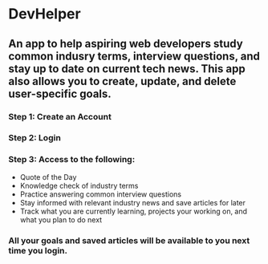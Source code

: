 # DevHelper
## An app to help aspiring web developers study common indusry terms, interview questions, and stay up to date on current tech news. This app also allows you to create, update, and delete user-specific goals.
### Step 1: Create an Account
### Step 2: Login
### Step 3: Access to the following:
  - Quote of the Day
  - Knowledge check of industry terms
  - Practice answering common interview questions
  - Stay informed with relevant industry news and save articles for later
  - Track what you are currently learning, projects your working on, and what you plan to do next

### All your goals and saved articles will be available to you next time you login.
